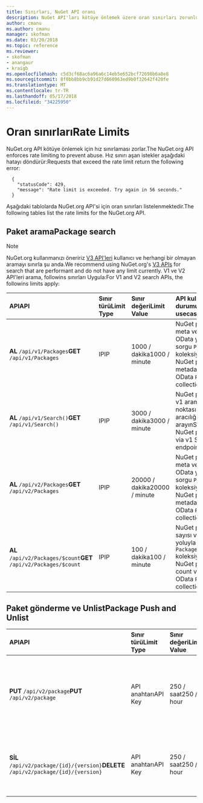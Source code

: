 ```yaml
---
title: Sınırları, NuGet API oranı
description: NuGet API'ları kötüye önlemek üzere oran sınırları zorunlu.
author: cmanu
ms.author: cmanu
manager: skofman
ms.date: 03/20/2018
ms.topic: reference
ms.reviewer:
- skofman
- anangaur
- kraigb
ms.openlocfilehash: c5d3cf68ac6a96a6c14eb5e652bcf72698b6a8e8
ms.sourcegitcommit: 8f0bb8bb9cb91d27d660963ed9b0f32642f420fe
ms.translationtype: MT
ms.contentlocale: tr-TR
ms.lasthandoff: 05/17/2018
ms.locfileid: "34225950"
---
```

# <a name="rate-limits"></a><span data-ttu-id="0557f-103">Oran sınırları</span><span class="sxs-lookup"><span data-stu-id="0557f-103">Rate Limits</span></span>

<span data-ttu-id="0557f-104">NuGet.org API kötüye önlemek için hız sınırlaması zorlar.</span><span class="sxs-lookup"><span data-stu-id="0557f-104">The NuGet.org API enforces rate limiting to prevent abuse.</span></span> <span data-ttu-id="0557f-105">Hız sınırı aşan istekler aşağıdaki hatayı döndürür:</span><span class="sxs-lookup"><span data-stu-id="0557f-105">Requests that exceed the rate limit return the following error:</span></span> 

  ~~~
    {
      "statusCode": 429,
      "message": "Rate limit is exceeded. Try again in 56 seconds."
    }
  ~~~

<span data-ttu-id="0557f-106">Aşağıdaki tablolarda NuGet.org API'si için oran sınırları listelenmektedir.</span><span class="sxs-lookup"><span data-stu-id="0557f-106">The following tables list the rate limits for the NuGet.org API.</span></span>

## <a name="package-search"></a><span data-ttu-id="0557f-107">Paket arama</span><span class="sxs-lookup"><span data-stu-id="0557f-107">Package search</span></span>

> [!Note]
> <span data-ttu-id="0557f-108">NuGet.org kullanmanızı öneririz [V3 API'leri](https://docs.microsoft.com/nuget/api/search-query-service-resource) kullanıcı ve herhangi bir olmayan aramayı sınırla şu anda.</span><span class="sxs-lookup"><span data-stu-id="0557f-108">We recommend using NuGet.org's [V3 APIs](https://docs.microsoft.com/nuget/api/search-query-service-resource) for search that are performant and do not have any limit currently.</span></span> <span data-ttu-id="0557f-109">V1 ve V2 API'leri arama, followins sınırları Uygula:</span><span class="sxs-lookup"><span data-stu-id="0557f-109">For V1 and V2 search APIs, the followins limits apply:</span></span>


| <span data-ttu-id="0557f-110">API</span><span class="sxs-lookup"><span data-stu-id="0557f-110">API</span></span> | <span data-ttu-id="0557f-111">Sınır türü</span><span class="sxs-lookup"><span data-stu-id="0557f-111">Limit Type</span></span> | <span data-ttu-id="0557f-112">Sınır değeri</span><span class="sxs-lookup"><span data-stu-id="0557f-112">Limit Value</span></span> | <span data-ttu-id="0557f-113">API kullanım durumu</span><span class="sxs-lookup"><span data-stu-id="0557f-113">API usecase</span></span> |
|:---|:---|:---|:---|
<span data-ttu-id="0557f-114">**AL** `/api/v1/Packages`</span><span class="sxs-lookup"><span data-stu-id="0557f-114">**GET** `/api/v1/Packages`</span></span> | <span data-ttu-id="0557f-115">IP</span><span class="sxs-lookup"><span data-stu-id="0557f-115">IP</span></span> | <span data-ttu-id="0557f-116">1000 / dakika</span><span class="sxs-lookup"><span data-stu-id="0557f-116">1000 / minute</span></span> | <span data-ttu-id="0557f-117">NuGet paket meta verileri v1 OData yoluyla sorgu `Packages` koleksiyonu</span><span class="sxs-lookup"><span data-stu-id="0557f-117">Query NuGet package metadata via v1 OData `Packages` collection</span></span> |
<span data-ttu-id="0557f-118">**AL** `/api/v1/Search()`</span><span class="sxs-lookup"><span data-stu-id="0557f-118">**GET** `/api/v1/Search()`</span></span> | <span data-ttu-id="0557f-119">IP</span><span class="sxs-lookup"><span data-stu-id="0557f-119">IP</span></span> | <span data-ttu-id="0557f-120">3000 / dakika</span><span class="sxs-lookup"><span data-stu-id="0557f-120">3000 / minute</span></span> | <span data-ttu-id="0557f-121">NuGet paketlerini v1 arama uç noktası aracılığıyla arayın</span><span class="sxs-lookup"><span data-stu-id="0557f-121">Search for NuGet packages via v1 Search endpoint</span></span> | 
<span data-ttu-id="0557f-122">**AL** `/api/v2/Packages`</span><span class="sxs-lookup"><span data-stu-id="0557f-122">**GET** `/api/v2/Packages`</span></span> | <span data-ttu-id="0557f-123">IP</span><span class="sxs-lookup"><span data-stu-id="0557f-123">IP</span></span> | <span data-ttu-id="0557f-124">20000 / dakika</span><span class="sxs-lookup"><span data-stu-id="0557f-124">20000 / minute</span></span> | <span data-ttu-id="0557f-125">NuGet paket meta verileri v2 OData yoluyla sorgu `Packages` koleksiyonu</span><span class="sxs-lookup"><span data-stu-id="0557f-125">Query NuGet package metadata via v2 OData `Packages` collection</span></span> | 
<span data-ttu-id="0557f-126">**AL** `/api/v2/Packages/$count`</span><span class="sxs-lookup"><span data-stu-id="0557f-126">**GET** `/api/v2/Packages/$count`</span></span> | <span data-ttu-id="0557f-127">IP</span><span class="sxs-lookup"><span data-stu-id="0557f-127">IP</span></span> | <span data-ttu-id="0557f-128">100 / dakika</span><span class="sxs-lookup"><span data-stu-id="0557f-128">100 / minute</span></span> | <span data-ttu-id="0557f-129">NuGet paket sayısı v2 OData yoluyla sorgu `Packages` koleksiyonu</span><span class="sxs-lookup"><span data-stu-id="0557f-129">Query NuGet package count via v2 OData `Packages` collection</span></span> | 

## <a name="package-push-and-unlist"></a><span data-ttu-id="0557f-130">Paket gönderme ve Unlist</span><span class="sxs-lookup"><span data-stu-id="0557f-130">Package Push and Unlist</span></span>

| <span data-ttu-id="0557f-131">API</span><span class="sxs-lookup"><span data-stu-id="0557f-131">API</span></span> | <span data-ttu-id="0557f-132">Sınır türü</span><span class="sxs-lookup"><span data-stu-id="0557f-132">Limit Type</span></span> | <span data-ttu-id="0557f-133">Sınır değeri</span><span class="sxs-lookup"><span data-stu-id="0557f-133">Limit Value</span></span> | <span data-ttu-id="0557f-134">API kullanım durumu</span><span class="sxs-lookup"><span data-stu-id="0557f-134">API usecase</span></span> | 
|:---|:---|:---|:--- |
<span data-ttu-id="0557f-135">**PUT** `/api/v2/package`</span><span class="sxs-lookup"><span data-stu-id="0557f-135">**PUT** `/api/v2/package`</span></span> | <span data-ttu-id="0557f-136">API anahtarı</span><span class="sxs-lookup"><span data-stu-id="0557f-136">API Key</span></span> | <span data-ttu-id="0557f-137">250 / saat</span><span class="sxs-lookup"><span data-stu-id="0557f-137">250 / hour</span></span> | <span data-ttu-id="0557f-138">V2 itme uç noktası aracılığıyla yeni bir NuGet paketi (sürüm) yükleme</span><span class="sxs-lookup"><span data-stu-id="0557f-138">Upload a new NuGet package (version) via v2 push endpoint</span></span> 
<span data-ttu-id="0557f-139">**SİL** `/api/v2/package/{id}/{version}`</span><span class="sxs-lookup"><span data-stu-id="0557f-139">**DELETE** `/api/v2/package/{id}/{version}`</span></span> | <span data-ttu-id="0557f-140">API anahtarı</span><span class="sxs-lookup"><span data-stu-id="0557f-140">API Key</span></span> | <span data-ttu-id="0557f-141">250 / saat</span><span class="sxs-lookup"><span data-stu-id="0557f-141">250 / hour</span></span> | <span data-ttu-id="0557f-142">NuGet paketi (sürüm) v2 uç nokta üzerinden unlist</span><span class="sxs-lookup"><span data-stu-id="0557f-142">Unlist a NuGet package (version) via v2 endpoint</span></span> 
